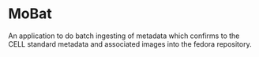 MoBat
=====

An application to do batch ingesting of metadata which confirms to the CELL standard metadata and associated images into the fedora repository.

